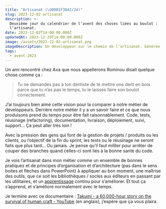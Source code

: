 ```yaml
---
title: "Artisanat (\U0001F3842/24)"
slug: 2023-12-02-artisanat
description: >-
  Deuxième jour du calendrier de l’avent des choses liées au boulot :
  l’artisanat.
date: 2023-12-02T14:00:00.000Z
updatedAt: 2023-12-29T14:00:00.000Z
image: /assets/2023-12-02-artisanat.png
imageDescription: Un développeur sur le chemin de l’artisanat. Générée avec SDXL 1.0.
tags:
  - avent-2023
---
```


Un ami rencontré chez Axa que nous appellerons Rominou disait quelque chose comme ça :

> Tu ne demandes pas à ton dentiste de te mettre une dent en bois parce que tu n’as pas le temps, tu le laisses faire son boulot correctement.

J’ai toujours bien aimé cette vision pour la comparer à notre métier de développeurs. Derrière notre métier il y a un savoir faire et ce que nous produisons prend du temps pour être fait raisonnablement. Code, tests, réusinage (refactoring), documentation, livraison, déploiement, suivi, support... Ça peut aller très loin !

Avec la pression des gens qui font de la gestion de projets / produits ou les clients, ou l’objectif de la fin du sprint, les tests ou le réusinage ne seront faits que plus tard... Ou jamais. Je pense qu’il faut militer pour arrêter de couper des branches quand celles-ci sont liés à la bonne santé du code.

Je vois l’artisanat dans mon métier comme un ensemble de bonnes pratiques et de principes d’organisation et d’architecture (pas dans le sens boites et flèches dans PowerPoint) à appliquer au bon moment, une maîtrise des outils, que ce soit les bibliothèques / socles aux éditeurs en passant par les utilitaires, et un [apprentissage](https://sieg.fr/ied/2023-12-01-apprentissage) continu pour s’améliorer. Et tout ça s’apprend, et s’améliore normalement avec le temps.

Je termine avec ce documentaire : [Takumi - a 60,000-hour story on the survival of human craft - YouTube](https://www.youtube.com/watch?v=9EI3aEFANBo) (en anglais), j’espère que ça vous plaira.
